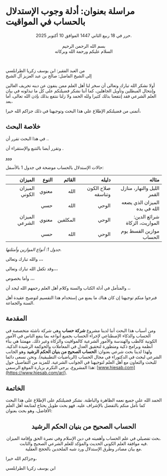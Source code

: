 # مراسلة بعنوان: أدلة وجوب الإستدلال بالحساب في المواقيت

<p align="center">
حرر في 18 ربيع الثاني 1447 الموافق 10 أكتوبر 2025.
<br>
<br>
بسم الله الرحمن الرحيم
<br>
السلام عليكم ورحمة الله وبركاته
</p>
<br>

من العبد الفقير: ابن يوسف زكريا الطرابلسي
<br>
إلى الشيخ الفاضل: صالح بن عبد العزيز آل الشيخ

أولا نشكر الله تبارك وتعالى أن سخر لنا أهل العلم ممن ينفون عن دينه تحريف الغالين وإنتحال المبطلين وتأويل الجاهلين،
كما أننا نشكر فضيلتكم على كل ما تبذلونه في بيان العلم الشرعي فقد إنتفعنا بذلك كثيرا ولله الحمد ولا زلنا ننتفع بذلك بإذن الله تعالى، أما بعد،



أتمنى من فضيلتكم الإطلاع علي هذا البحث وتوجيهنا في ذلك جزاكم الله خيرا،

## خلاصة البحث

في هذا البحث تقرر أن ..

وتقرر أيضا بالتتبع والإستقراء أن .

ووو

حالات الإستدلال بالحساب موضحة في جدول 1 بالأسفل:

|  الميزان |  النوع  | القائم |  دليله  |  مثاله  |
| ---: | ---: | ---: | ---: | ---: |
| الميزان الكوني | معنوي | الله | صلاح الكون وتناسقه | الليل والنهار، منازل القمر |
| | حسي | الله | الوحي | الميزان الذي يضعه الله في يده |
| الميزان الشرعي | معنوي | المكلفين | الوحي | شرائع الدين: المواريث، الزكاة |
| | حسي | الله | الوحي | موازين القسط يوم الحساب |

*جدول 1: أنواع الموازين وأمثلتها.*

والله تبارك وتعالى ،،، 

وقد تكفل الله تبارك وتعالى،،،

وأما بخصوص ،،،

والمتأمل في أدلة الكتاب والسنة وكلام أهل العلم رحمهم الله ليجد أن ،، 

فنرجوا منكم توجيهنا إن كان هناك ما يمنع من إستخدام هذا التقسيم لتوضيح عقيدة أهل السنة والجماعة.

## المقدمة

ومن أسباب هذا البحث أننا لدينا مشروع **شركة حساب** وهي شركة ناشئة متخصصة في الحساب والذكاء الإصطناعي لإجراء الحساب بجميع أنواعه بما ينفع الناس في الأمور الكونية كالطب والهندسة والأمور الشرعية كالمواقيت والزكاة وغير ذلك. مهمتنا هي بناء أنظمة وبرامج ذكية ومتطورة لتحقيق العدل في المعاملات والحوكمة الرشيدة الذكية. ولهذا لدينا بحث شرعي بعنوان: **الحساب الصحيح من بنيان الحكم الرشيد** وهو الجانب الشرعي لبحث في الدكتوراء في مجال الحساب (الرياضيات التطبيقية). ونحن نسعى دائما للبحث والتعاون مع أهل العلم لتوجيهنا في الجوانب الشرعية. للمزيد من التفاصيل حول هذا المشروع، يرجى التكرم بزيارة الموقع الرسمي: [www.hiesab.com](https://www.hiesab.com/ar/).

## الخاتمة

الحمد الله على جميع نعمه الظاهرة والباطنة. نشكر فضيلتكم على الإطلاع على هذا البحث كما نأمل منكم بالتفضل بالإشراف عليه. فهو بحث طويل يحتاج لمتابعة أهل العلم الأفاضل، وهو بحث بعنوان:

<div align="center">
<h2>
الحساب الصحيح من بنيان الحكم الرشيد
</h2>
<p>
بحث تفصيلي في علم الحساب وأهميته في دين الإسلام وفي نصرة الحق وإقامة الميزان. <br>
فيه موافقة العلم الكوني الحديث والمؤكد للعلم الشرعي الصحيح والثابت. <br>
مع بيان مصادر وطرق الإستدلال ورد شبه الملحدين بالحجج العقلية. <br>
</p>
</div>

وجزاكم الله خيرا،

ابن يوسف زكريا الطرابلسي
